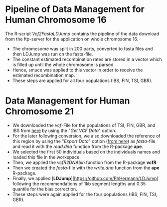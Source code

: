 # Pipeline of Data Management for Human Chromosome 16 

The R-script *Vcf2FastaLDJump* contains the pipeline of the data download from the ftp-server for the application on whole chromosome 16. 

* The chromosome was split in 200 parts, converted to fasta files and then LDJump was run on the fasta-file. 
* The constant estimated recombination rates are stored in a vector which is filled up until the whole chromosome is parsed. 
* Hence, smuce was applied to this vector in order to receive the estimated recombination map. 
* These steps are applied for all four populations (IBS, FIN, TSI, GBR). 

# Data Management for Human Chromosome 21 

* We downloaded the *vcf*-File for the populations of TSI, FIN, GBR, and IBS from [here](<http://phase3browser.1000genomes.org/Homo_sapiens/Location/Overview?r=21:41187000-41290679>) by using the "*Get VCF Data*" option. 
* For the later following conversion, we also downloaded the reference of this region by using the "*Export Data*" option ([from here](<http://phase3browser.1000genomes.org/Homo_sapiens/Location/Overview?r=21:41187000-41290679>)) as *fasta*-file and read it with the *read.dna* function from the R-package **ape**. 
* We selected the first 50 individuals based on the individuals names and loaded this file in the workspace. 
* Then, we applied the *vcfR2DNAbin* function from the R-package **vcfR**. 
* Then we created the *fasta*-file with the *write.dna* function from the **ape** R-package. 
* Finally, we applied [**LDJump**][https://github.com/PhHermann/LDJump] following the recommendations of 1kb segment lengths and 0.35 quantile for the bias correction. 
* These steps were again applied for the four populations (IBS, FIN, TSI, GBR).


